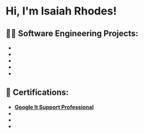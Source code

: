 <h1>Hi, I'm Isaiah Rhodes! </h1>

<h2>👨‍💻 Software Engineering Projects:</h2>

- <b>
- <b>
- <b>
- <b>
- <b>

<h2>📄 Certifications:</h2>

- [Google It Support Professional](https://www.credly.com/badges/01cb2cbb-2b69-4aca-9a5d-c8c4093bbcc2/public_url)
-
-
-


